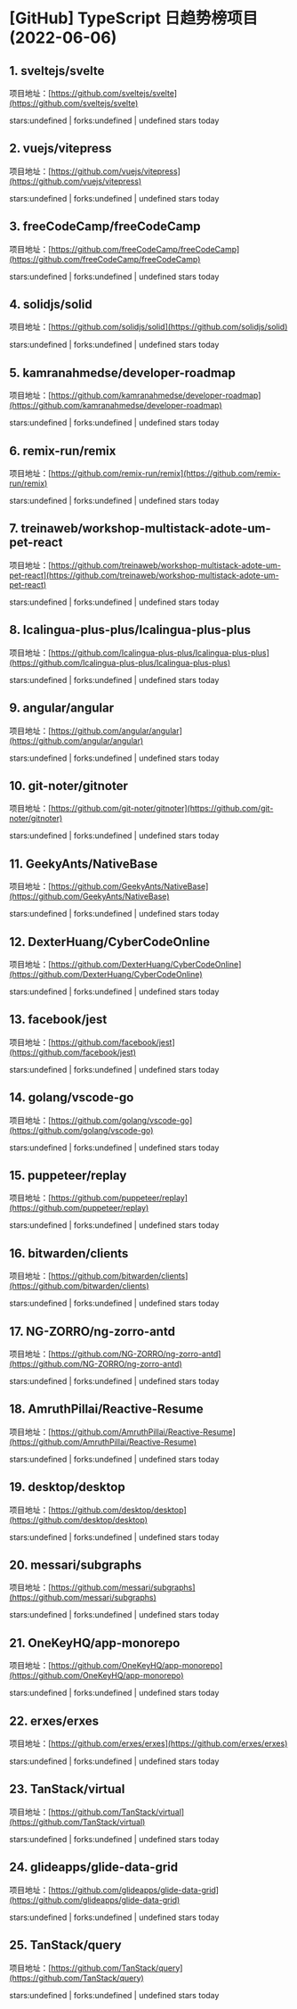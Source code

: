 # [GitHub] TypeScript 日趋势榜项目(2022-06-06)

## 1. sveltejs/svelte 

项目地址：[https://github.com/sveltejs/svelte](https://github.com/sveltejs/svelte)

stars:undefined | forks:undefined | undefined stars today 



## 2. vuejs/vitepress 

项目地址：[https://github.com/vuejs/vitepress](https://github.com/vuejs/vitepress)

stars:undefined | forks:undefined | undefined stars today 



## 3. freeCodeCamp/freeCodeCamp 

项目地址：[https://github.com/freeCodeCamp/freeCodeCamp](https://github.com/freeCodeCamp/freeCodeCamp)

stars:undefined | forks:undefined | undefined stars today 



## 4. solidjs/solid 

项目地址：[https://github.com/solidjs/solid](https://github.com/solidjs/solid)

stars:undefined | forks:undefined | undefined stars today 



## 5. kamranahmedse/developer-roadmap 

项目地址：[https://github.com/kamranahmedse/developer-roadmap](https://github.com/kamranahmedse/developer-roadmap)

stars:undefined | forks:undefined | undefined stars today 



## 6. remix-run/remix 

项目地址：[https://github.com/remix-run/remix](https://github.com/remix-run/remix)

stars:undefined | forks:undefined | undefined stars today 



## 7. treinaweb/workshop-multistack-adote-um-pet-react 

项目地址：[https://github.com/treinaweb/workshop-multistack-adote-um-pet-react](https://github.com/treinaweb/workshop-multistack-adote-um-pet-react)

stars:undefined | forks:undefined | undefined stars today 



## 8. Icalingua-plus-plus/Icalingua-plus-plus 

项目地址：[https://github.com/Icalingua-plus-plus/Icalingua-plus-plus](https://github.com/Icalingua-plus-plus/Icalingua-plus-plus)

stars:undefined | forks:undefined | undefined stars today 



## 9. angular/angular 

项目地址：[https://github.com/angular/angular](https://github.com/angular/angular)

stars:undefined | forks:undefined | undefined stars today 



## 10. git-noter/gitnoter 

项目地址：[https://github.com/git-noter/gitnoter](https://github.com/git-noter/gitnoter)

stars:undefined | forks:undefined | undefined stars today 



## 11. GeekyAnts/NativeBase 

项目地址：[https://github.com/GeekyAnts/NativeBase](https://github.com/GeekyAnts/NativeBase)

stars:undefined | forks:undefined | undefined stars today 



## 12. DexterHuang/CyberCodeOnline 

项目地址：[https://github.com/DexterHuang/CyberCodeOnline](https://github.com/DexterHuang/CyberCodeOnline)

stars:undefined | forks:undefined | undefined stars today 



## 13. facebook/jest 

项目地址：[https://github.com/facebook/jest](https://github.com/facebook/jest)

stars:undefined | forks:undefined | undefined stars today 



## 14. golang/vscode-go 

项目地址：[https://github.com/golang/vscode-go](https://github.com/golang/vscode-go)

stars:undefined | forks:undefined | undefined stars today 



## 15. puppeteer/replay 

项目地址：[https://github.com/puppeteer/replay](https://github.com/puppeteer/replay)

stars:undefined | forks:undefined | undefined stars today 



## 16. bitwarden/clients 

项目地址：[https://github.com/bitwarden/clients](https://github.com/bitwarden/clients)

stars:undefined | forks:undefined | undefined stars today 



## 17. NG-ZORRO/ng-zorro-antd 

项目地址：[https://github.com/NG-ZORRO/ng-zorro-antd](https://github.com/NG-ZORRO/ng-zorro-antd)

stars:undefined | forks:undefined | undefined stars today 



## 18. AmruthPillai/Reactive-Resume 

项目地址：[https://github.com/AmruthPillai/Reactive-Resume](https://github.com/AmruthPillai/Reactive-Resume)

stars:undefined | forks:undefined | undefined stars today 



## 19. desktop/desktop 

项目地址：[https://github.com/desktop/desktop](https://github.com/desktop/desktop)

stars:undefined | forks:undefined | undefined stars today 



## 20. messari/subgraphs 

项目地址：[https://github.com/messari/subgraphs](https://github.com/messari/subgraphs)

stars:undefined | forks:undefined | undefined stars today 



## 21. OneKeyHQ/app-monorepo 

项目地址：[https://github.com/OneKeyHQ/app-monorepo](https://github.com/OneKeyHQ/app-monorepo)

stars:undefined | forks:undefined | undefined stars today 



## 22. erxes/erxes 

项目地址：[https://github.com/erxes/erxes](https://github.com/erxes/erxes)

stars:undefined | forks:undefined | undefined stars today 



## 23. TanStack/virtual 

项目地址：[https://github.com/TanStack/virtual](https://github.com/TanStack/virtual)

stars:undefined | forks:undefined | undefined stars today 



## 24. glideapps/glide-data-grid 

项目地址：[https://github.com/glideapps/glide-data-grid](https://github.com/glideapps/glide-data-grid)

stars:undefined | forks:undefined | undefined stars today 



## 25. TanStack/query 

项目地址：[https://github.com/TanStack/query](https://github.com/TanStack/query)

stars:undefined | forks:undefined | undefined stars today 



